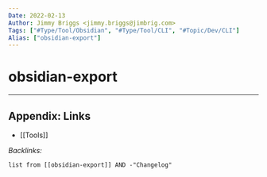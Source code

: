 ```yaml
---
Date: 2022-02-13
Author: Jimmy Briggs <jimmy.briggs@jimbrig.com>
Tags: ["#Type/Tool/Obsidian", "#Type/Tool/CLI", "#Topic/Dev/CLI"]
Alias: ["obsidian-export"]
---
```


# obsidian-export

***

## Appendix: Links

- [[Tools]]

*Backlinks:*

```dataview
list from [[obsidian-export]] AND -"Changelog"
```